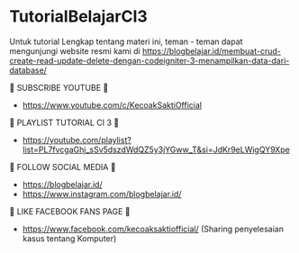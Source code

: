 # TutorialBelajarCI3
Untuk tutorial Lengkap tentang materi ini, teman - teman dapat mengunjungi website resmi kami di https://blogbelajar.id/membuat-crud-create-read-update-delete-dengan-codeigniter-3-menampilkan-data-dari-database/

📢 SUBSCRIBE YOUTUBE 📢
- https://www.youtube.com/c/KecoakSaktiOfficial

📢 PLAYLIST TUTORIAL CI 3 📢
- https://youtube.com/playlist?list=PL7fvcgaGhj_sSv5dszdWdQZ5y3jYGww_T&si=JdKr9eLWigQY9Xpe

📢 FOLLOW SOCIAL MEDIA 📢
- https://blogbelajar.id/
- https://www.instagram.com/blogbelajar.id/


📢 LIKE FACEBOOK FANS PAGE 📢
- https://www.facebook.com/kecoaksaktiofficial/ (Sharing penyelesaian kasus tentang Komputer)
